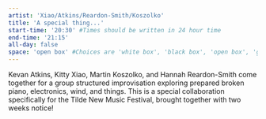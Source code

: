 ```yaml
---
artist: 'Xiao/Atkins/Reardon-Smith/Koszolko'
title: 'A special thing...'
start-time: '20:30' #Times should be written in 24 hour time
end-time: '21:15'
all-day: false
space: 'open box' #Choices are 'white box', 'black box', 'open box', 'grounds'
---
```

<!-- Description -->
Kevan Atkins, Kitty Xiao, Martin Koszolko, and Hannah Reardon-Smith come together for a group structured improvisation exploring prepared broken piano, electronics, wind, and things. This is a special collaboration specifically for the Tilde New Music Festival, brought together with two weeks notice!
<!-- Bio -->
